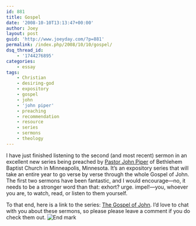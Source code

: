 ```yaml
---
id: 881
title: Gospel
date: '2008-10-10T13:13:47+00:00'
author: Joey
layout: post
guid: 'http://www.joeyday.com/?p=881'
permalink: /index.php/2008/10/10/gospel/
dsq_thread_id:
    - '1744276895'
categories:
    - essay
tags:
    - Christian
    - desiring-god
    - expository
    - gospel
    - john
    - 'john piper'
    - preaching
    - recommendation
    - resource
    - series
    - sermons
    - theology
---
```


I have just finished listening to the second (and most recent) sermon in an excellent new series being preached by [Pastor John Piper](http://en.wikipedia.org/wiki/John_Piper_(theologian)) of Bethlehem Baptist Church in Minneapolis, Minnesota. It’s an expository series that will take an entire year to go verse by verse through the whole Gospel of John. The first two sermons have been fantastic, and I would encourage—no, it needs to be a stronger word than that: exhort? urge. impel!—you, whoever you are, to watch, read, or listen to them yourself.

To that end, here is a link to the series: [The Gospel of John](http://www.desiringgod.org/ResourceLibrary/Sermons/BySeries/86/). I’d love to chat with you about these sermons, so please please leave a comment if you do check them out. ![End mark](http://joeyday.com/wp-content/uploads/2009/08/endmark.png "End mark")